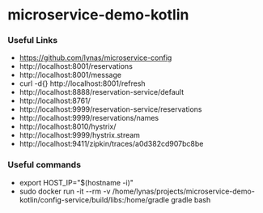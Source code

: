 # microservice-demo-kotlin

### Useful Links

* https://github.com/lynas/microservice-config
* http://localhost:8001/reservations
* http://localhost:8001/message
* curl -d{} http://localhost:8001/refresh
* http://localhost:8888/reservation-service/default
* http://localhost:8761/
* http://localhost:9999/reservation-service/reservations
* http://localhost:9999/reservations/names
* http://localhost:8010/hystrix/
* http://localhost:9999/hystrix.stream
* http://localhost:9411/zipkin/traces/a0d382cd907bc8be

### Useful commands

* export HOST_IP="$(hostname -i)"
* sudo docker run -it --rm -v /home/lynas/projects/microservice-demo-kotlin/config-service/build/libs:/home/gradle gradle bash
